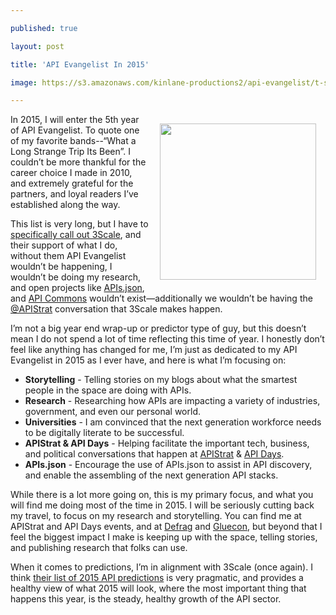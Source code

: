 ---
published: true
layout: post
title: 'API Evangelist In 2015'
image: https://s3.amazonaws.com/kinlane-productions2/api-evangelist/t-shirts/KL_InApiWeTrust-1000.png
---

<p><img style="padding: 15px;" src="https://s3.amazonaws.com/kinlane-productions2/api-evangelist/t-shirts/KL_InApiWeTrust-1000.png" alt="" width="250" align="right" />
<p>In 2015, I will enter the 5th year of API Evangelist. To quote one of my favorite bands--&ldquo;What a Long Strange Trip Its Been&rdquo;.  I couldn&rsquo;t be more thankful for the career choice I made in 2010, and extremely grateful for the partners, and loyal readers I&rsquo;ve established along the way.
<p>This list is very long, but I have to <a href="https://3scale.net">specifically call out 3Scale</a>, and their support of what I do, without them API Evangelist wouldn&rsquo;t be happening, I wouldn&rsquo;t be doing my research, and open projects like <a href="http://apisjson.org">APIs.json</a>, and <a href="http://apicommons.org">API Commons</a> wouldn&rsquo;t exist&mdash;additionally we wouldn&rsquo;t be having the <a href="https://twitter.com/apistrat">@APIStrat</a> conversation that 3Scale makes happen.
<p>I&rsquo;m not a big year end wrap-up or predictor type of guy, but this doesn&rsquo;t mean I do not spend a lot of time reflecting this time of year. I honestly don&rsquo;t feel like anything has changed for me, I&rsquo;m just as dedicated to my API Evangelist in 2015 as I ever have, and here is what I&rsquo;m focusing on:
<ul>
<li><strong>Storytelling</strong> - Telling stories on my blogs about what the smartest people in the space are doing with APIs.</li>
<li><strong>Research</strong> - Researching how APIs are impacting a variety of industries, government, and even our personal world.</li>
<li><strong>Universities</strong> - I am convinced that the next generation workforce needs to be digitally literate to be successful. </li>
<li><strong>APIStrat &amp; API Days</strong> - Helping facilitate the important tech, business, and political conversations that happen at <a href="http://apistrat.com/">APIStrat</a> &amp; <a href="http://www.apidays.io/">API Days</a>.</li>
<li><strong>APIs.json</strong> - Encourage the use of APIs.json to assist in API discovery, and enable the assembling of the next generation API stacks.</li>
</ul>
<p>While there is a lot more going on, this is my primary focus, and what you will find me doing most of the time in 2015. I will be seriously cutting back my travel, to focus on my research and storytelling. You can find me at APIStrat and API Days events, and at <a href="http://www.defragcon.com/">Defrag</a> and <a href="http://www.gluecon.com/">Gluecon</a>, but beyond that I feel the biggest impact I make is keeping up with the space, telling stories, and publishing research that folks can use.
<p>When it comes to predictions, I&rsquo;m in alignment with 3Scale (once again). I think <a href="https://www.3scale.net/2015/01/api-predictions-2015/">their list of 2015 API predictions</a> is very pragmatic, and provides a healthy view of what 2015 will look, where the most important thing that happens this year, is the steady, healthy growth of the API sector.


